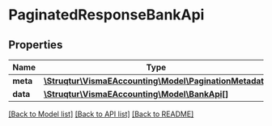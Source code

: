 # PaginatedResponseBankApi

## Properties
Name | Type | Description | Notes
------------ | ------------- | ------------- | -------------
**meta** | [**\Struqtur\VismaEAccounting\Model\PaginationMetadata**](PaginationMetadata.md) |  | 
**data** | [**\Struqtur\VismaEAccounting\Model\BankApi[]**](BankApi.md) |  | 

[[Back to Model list]](../README.md#documentation-for-models) [[Back to API list]](../README.md#documentation-for-api-endpoints) [[Back to README]](../README.md)


